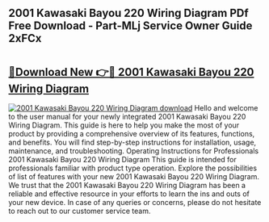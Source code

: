 ## 2001 Kawasaki Bayou 220 Wiring Diagram PDf Free Download - Part-MLj Service Owner Guide 2xFCx

# <h2><a href="http://dfo2bbm.blite.top/?on=2001+Kawasaki+Bayou+220+Wiring+Diagram">🔗Download New 👉🔴 2001 Kawasaki Bayou 220 Wiring Diagram</a></h2>

[![2001 Kawasaki Bayou 220 Wiring Diagram download](https://i.imgur.com/lujVjoI.png)](http://dfo2bbm.blite.top/?on=2001+Kawasaki+Bayou+220+Wiring+Diagram)
Hello and welcome to the user manual for your newly integrated 2001 Kawasaki Bayou 220 Wiring Diagram. This guide is here to help you make the most of your product by providing a comprehensive overview of its features, functions, and benefits. You will find step-by-step instructions for installation, usage, maintenance, and troubleshooting. Operating Instructions for Professionals 2001 Kawasaki Bayou 220 Wiring Diagram This guide is intended for professionals familiar with product type operation. Explore the possibilities of list of features with your new 2001 Kawasaki Bayou 220 Wiring Diagram. We trust that the 2001 Kawasaki Bayou 220 Wiring Diagram has been a reliable and effective resource in your efforts to learn the ins and outs of your new device. In case of any queries or concerns, please do not hesitate to reach out to our customer service team.
